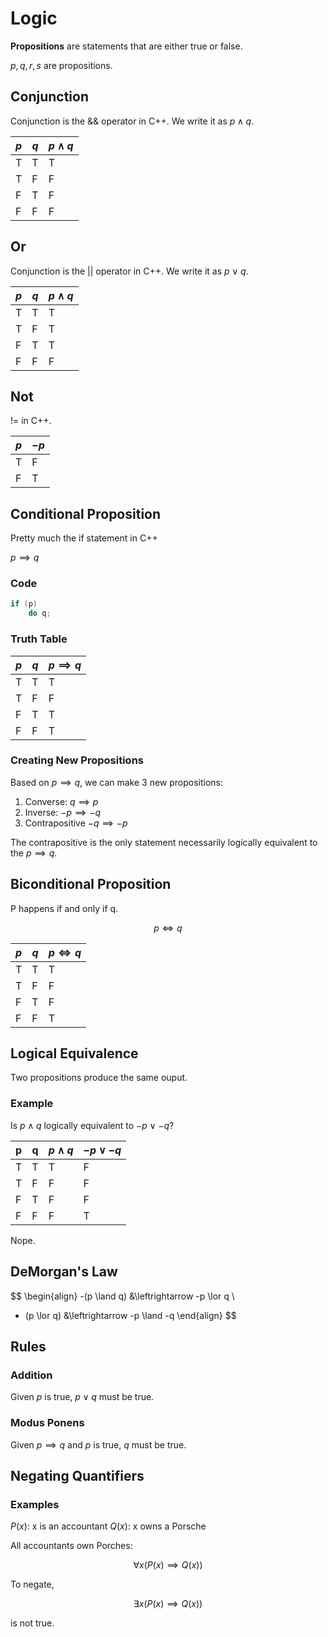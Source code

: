 # Logic

**Propositions** are statements that are either true or false. 

$p, q, r, s$ are propositions.

## Conjunction

Conjunction is the && operator in C++. We write it as $p \land q$. 

| $p$ | $q$ | $p \land q$ |
| --- | --- | ----------- |
| T   | T   | T           |
| T   | F   | F           |
| F   | T   | F           |
| F   | F   | F           |

## Or

Conjunction is the || operator in C++. We write it as $p \lor q$. 

| $p$ | $q$ | $p \land q$ |
| --- | --- | ----------- |
| T   | T   | T           |
| T   | F   | T           |
| F   | T   | T           |
| F   | F   | F           |

## Not

!= in C++. 

| $p$ | $-p$ |
| --- | ---- |
| T   | F    |
| F   | T    | 

## Conditional Proposition

Pretty much the if statement in C++

$p \implies q$

### Code

```cpp
if (p) 
	do q;
```

### Truth Table

| $p$ | $q$ | $p \implies q$ |
| --- | --- | -------------- |
| T   | T   | T              |
| T   | F   | F              |
| F   | T   | T              |
| F   | F   | T              |

### Creating New Propositions

Based on $p \implies q$, we can make 3 new propositions:

1. Converse: $q \implies p$
2. Inverse: $-p \implies -q$
3. Contrapositive $-q \implies -p$

The contrapositive is the only statement necessarily logically equivalent to the $p \implies q$.

## Biconditional Proposition

P happens if and only if q.

$$
p \iff q
$$

| $p$ | $q$ | $p \iff q$ |
| --- | --- | ---------- |
| T   | T   | T          |
| T   | F   | F          |
| F   | T   | F          |
| F   | F   | T          |

## Logical Equivalence

Two propositions produce the same ouput.

### Example

Is $p \land q$ logically equivalent to $-p \lor -q$?

| p   | q   | $p \land q$ | $-p \lor -q$ |
| --- | --- | ----------- | ------------ |
| T   | T   | T           | F            |
| T   | F   | F           | F            |
| F   | T   | F           | F            |
| F   | F   | F           | T            |

Nope.

## DeMorgan's Law

$$
\begin{align}
-(p \land q) &\leftrightarrow -p \lor q \\
- (p \lor q) &\leftrightarrow  -p \land -q
\end{align}
$$

## Rules

### Addition

Given $p$ is true, $p \lor q$ must be true.

### Modus Ponens

Given $p \implies q$ and $p$ is true, $q$ must be true.

## Negating Quantifiers

### Examples

$P(x)$: x is an accountant
$Q(x)$: x owns a Porsche

All accountants own Porches:

$$
\forall x (P(x) \implies Q(x))
$$

To negate,

$$
\exists x (P(x) \implies Q(x))
$$

is not true.



